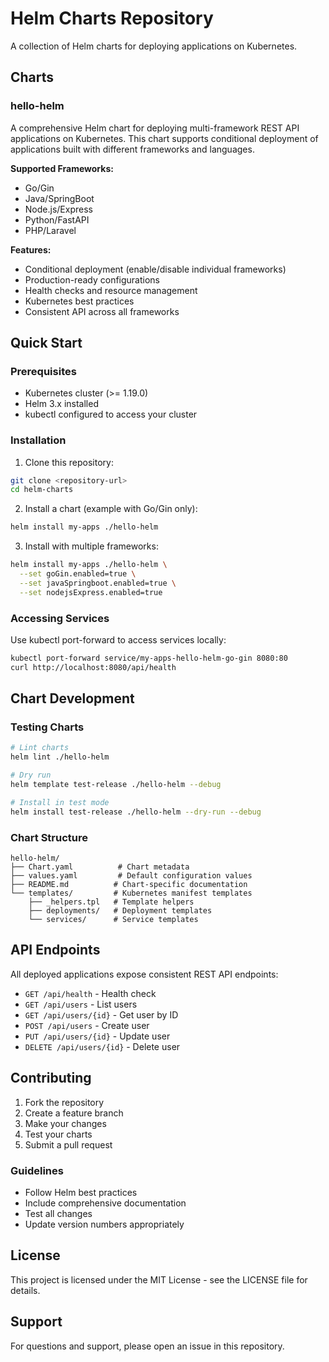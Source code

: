 # Helm Charts Repository

A collection of Helm charts for deploying applications on Kubernetes.

## Charts

### hello-helm

A comprehensive Helm chart for deploying multi-framework REST API applications on Kubernetes. This chart supports conditional deployment of applications built with different frameworks and languages.

**Supported Frameworks:**
- Go/Gin
- Java/SpringBoot
- Node.js/Express
- Python/FastAPI
- PHP/Laravel

**Features:**
- Conditional deployment (enable/disable individual frameworks)
- Production-ready configurations
- Health checks and resource management
- Kubernetes best practices
- Consistent API across all frameworks

## Quick Start

### Prerequisites

- Kubernetes cluster (>= 1.19.0)
- Helm 3.x installed
- kubectl configured to access your cluster

### Installation

1. Clone this repository:
```bash
git clone <repository-url>
cd helm-charts
```

2. Install a chart (example with Go/Gin only):
```bash
helm install my-apps ./hello-helm
```

3. Install with multiple frameworks:
```bash
helm install my-apps ./hello-helm \
  --set goGin.enabled=true \
  --set javaSpringboot.enabled=true \
  --set nodejsExpress.enabled=true
```

### Accessing Services

Use kubectl port-forward to access services locally:
```bash
kubectl port-forward service/my-apps-hello-helm-go-gin 8080:80
curl http://localhost:8080/api/health
```

## Chart Development

### Testing Charts

```bash
# Lint charts
helm lint ./hello-helm

# Dry run
helm template test-release ./hello-helm --debug

# Install in test mode
helm install test-release ./hello-helm --dry-run --debug
```

### Chart Structure

```
hello-helm/
├── Chart.yaml          # Chart metadata
├── values.yaml         # Default configuration values
├── README.md          # Chart-specific documentation
└── templates/         # Kubernetes manifest templates
    ├── _helpers.tpl   # Template helpers
    ├── deployments/   # Deployment templates
    └── services/      # Service templates
```

## API Endpoints

All deployed applications expose consistent REST API endpoints:

- `GET /api/health` - Health check
- `GET /api/users` - List users
- `GET /api/users/{id}` - Get user by ID
- `POST /api/users` - Create user
- `PUT /api/users/{id}` - Update user
- `DELETE /api/users/{id}` - Delete user

## Contributing

1. Fork the repository
2. Create a feature branch
3. Make your changes
4. Test your charts
5. Submit a pull request

### Guidelines

- Follow Helm best practices
- Include comprehensive documentation
- Test all changes
- Update version numbers appropriately

## License

This project is licensed under the MIT License - see the LICENSE file for details.

## Support

For questions and support, please open an issue in this repository.